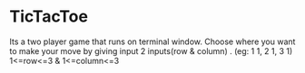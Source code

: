 # TicTacToe
Its a two player game that runs on terminal window.
Choose where you want to make your move by giving input 2 inputs(row & column) . (eg: 1 1, 2 1, 3 1) 1<=row<=3 & 1<=column<=3
